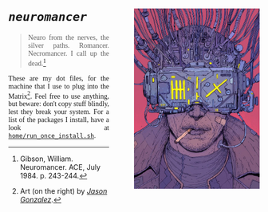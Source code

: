 <div style="font-family:JetBrainsMono Nerd Font">
<img
    src="neuromancer.jpeg"
    align="right" width=50%
    style="margin:0px 0px 25px 50px"
    alt="A person plugged into the matrix. Literally."
/>
<div align="justify">

# *`neuromancer`*

> Neuro from the nerves, the silver paths. Romancer. Necromancer. I call up the dead.[^1]

These are my dot files, for the machine that I use to plug into the Matrix[^2]. Feel free to use anything, but beware: don't copy stuff blindly, lest they break your system. For a list of the packages I install, have a look at [`home/run_once_install.sh`](home/run_once_install.sh).

[^1]: Gibson, William. Neuromancer. ACE, July 1984. p. 243-244.
[^2]: Art (on the right) by [*Jason Gonzalez*](https://www.instagram.com/deathburger).

</div>
</div>

